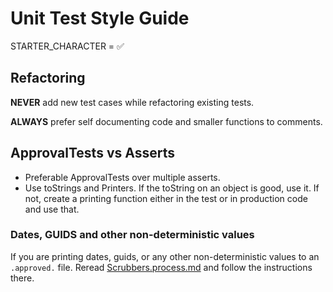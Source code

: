 # Unit Test Style Guide

STARTER_CHARACTER = ✅


## Refactoring

**NEVER** add new test cases while refactoring existing tests.

**ALWAYS** prefer self documenting code and smaller functions to comments.


## ApprovalTests vs Asserts

* Preferable ApprovalTests over multiple asserts.
* Use toStrings and Printers. If the toString on an object is good, use it. If not, create a printing function either in the test or in production code and use that.

### Dates, GUIDS and other non-deterministic values

If you are printing dates, guids, or any other non-deterministic values to an `.approved.` file. 
Reread [Scrubbers.process.md](Scrubbers.process.md) and follow the instructions there.
